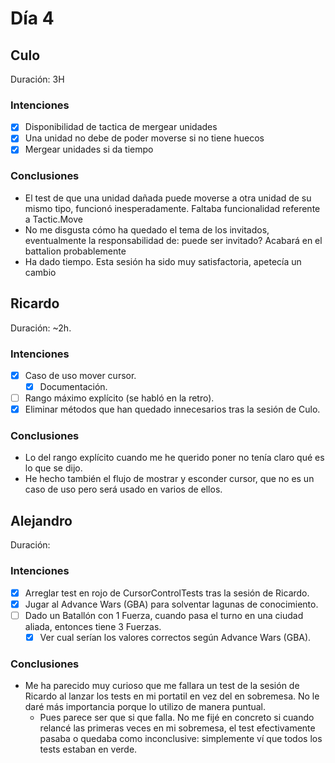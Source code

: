 ﻿# Día 4

## Culo

Duración: 3H

### Intenciones

- [X]  Disponibilidad de tactica de mergear unidades
  - [X]  Una unidad no debe de poder moverse si no tiene huecos
- [X]  Mergear unidades si da tiempo

### Conclusiones

- El test de que una unidad dañada puede moverse a otra unidad de su mismo tipo, funcionó inesperadamente. Faltaba funcionalidad referente a Tactic.Move
- No me disgusta cómo ha quedado el tema de los invitados, eventualmente la responsabilidad de: puede ser invitado? Acabará en el battalion probablemente
- Ha dado tiempo. Esta sesión ha sido muy satisfactoria, apetecía un cambio

## Ricardo

Duración: ~2h.

### Intenciones
- [x] Caso de uso mover cursor.
  - [x] Documentación.
- [ ] Rango máximo explícito (se habló en la retro).
- [x] Eliminar métodos que han quedado innecesarios tras la sesión de Culo.

### Conclusiones
- Lo del rango explícito cuando me he querido poner no tenía claro qué es lo que se dijo. 
- He hecho también el flujo de mostrar y esconder cursor, que no es un caso de uso pero será usado en varios de ellos.

## Alejandro

Duración:

### Intenciones

- [X] Arreglar test en rojo de CursorControlTests tras la sesión de Ricardo. 
- [X] Jugar al Advance Wars (GBA) para solventar lagunas de conocimiento.
- [ ] Dado un Batallón con 1 Fuerza, cuando pasa el turno en una ciudad aliada, entonces tiene 3 Fuerzas.
  - [X] Ver cual serían los valores correctos según Advance Wars (GBA).

### Conclusiones

- Me ha parecido muy curioso que me fallara un test de la sesión de Ricardo al lanzar los tests en mi portatil en vez del en sobremesa. No le daré más importancia porque lo utilizo de manera puntual.
  - Pues parece ser que si que falla. No me fijé en concreto si cuando relancé las primeras veces en mi sobremesa, el test efectivamente pasaba o quedaba como inconclusive: simplemente ví que todos los tests estaban en verde.